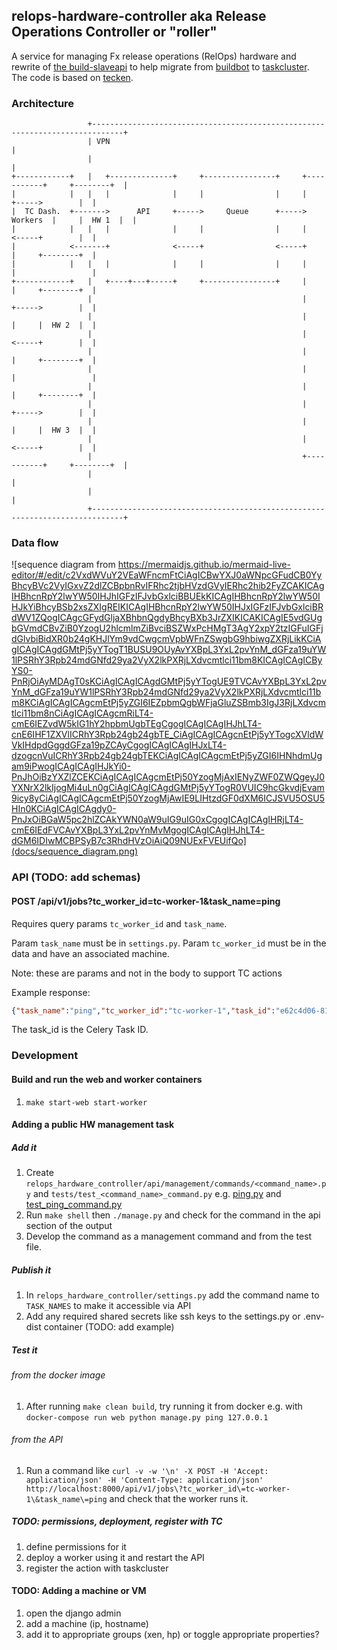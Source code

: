 ## relops-hardware-controller aka Release Operations Controller or "roller"

A service for managing Fx release operations (RelOps) hardware and
rewrite of [the
build-slaveapi](https://github.com/mozilla/build-slaveapi) to help
migrate from [buildbot](http://buildbot.net/) to
[taskcluster](https://github.com/taskcluster). The code is based on
[tecken](https://github.com/mozilla-services/tecken).

### Architecture

```
                 +-----------------------------------------------------------------------------+
                 | VPN                                                                         |
                 |                                                                             |
+------------+   |   +--------------+     +----------------+     +-----------+     +--------+  |
|            |   |   |              |     |                |     |           +----->        |  |
|  TC Dash.  +------->      API     +----->     Queue      +----->  Workers  |     |  HW 1  |  |
|            |   |   |              |     |                |     |           <-----+        |  |
|            <-------+              <-----+                <-----+           |     +--------+  |
|            |   |   |              |     |                |     |           |                 |
+------------+   |   +----+---+-----+     +----------------+     |           |     +--------+  |
                 |                                               |           +----->        |  |
                 |                                               |           |     |  HW 2  |  |
                 |                                               |           <-----+        |  |
                 |                                               |           |     +--------+  |
                 |                                               |           |                 |
                 |                                               |           |     +--------+  |
                 |                                               |           +----->        |  |
                 |                                               |           |     |  HW 3  |  |
                 |                                               |           <-----+        |  |
                 |                                               +-----------+     +--------+  |
                 |                                                                             |
                 |                                                                             |
                 +-----------------------------------------------------------------------------+
```

### Data flow

![sequence diagram from https://mermaidjs.github.io/mermaid-live-editor/#/edit/c2VxdWVuY2VEaWFncmFtCiAgICBwYXJ0aWNpcGFudCB0YyBhcyBVc2VyIGxvZ2dlZCBpbnRvIFRhc2tjbHVzdGVyIERhc2hib2FyZCAKICAgIHBhcnRpY2lwYW50IHJhIGFzIFJvbGxlciBBUEkKICAgIHBhcnRpY2lwYW50IHJkYiBhcyBSb2xsZXIgREIKICAgIHBhcnRpY2lwYW50IHJxIGFzIFJvbGxlciBRdWV1ZQogICAgcGFydGljaXBhbnQgdyBhcyBXb3JrZXIKICAKICAgIE5vdGUgbGVmdCBvZiB0YzogU2hlcmlmZiBvciBSZWxPcHMgT3AgY2xpY2tzIGFuIGFjdGlvbiBidXR0b24gKHJlYm9vdCwgcmVpbWFnZSwgbG9hbiwgZXRjLikKCiAgICAgICAgdGMtPj5yYTogT1BUSU9OUyAvYXBpL3YxL2pvYnM_dGFza19uYW1lPSRhY3Rpb24mdGNfd29ya2VyX2lkPXRjLXdvcmtlci11bm8KICAgICAgICByYS0-PnRjOiAyMDAgT0sKCiAgICAgICAgdGMtPj5yYTogUE9TVCAvYXBpL3YxL2pvYnM_dGFza19uYW1lPSRhY3Rpb24mdGNfd29ya2VyX2lkPXRjLXdvcmtlci11bm8KCiAgICAgICAgcmEtPj5yZGI6IEZpbmQgbWFjaGluZSBmb3IgJ3RjLXdvcmtlci11bm8nCiAgICAgICAgcmRiLT4-cmE6IEZvdW5kIG1hY2hpbmUgbTEgCgogICAgICAgIHJhLT4-cnE6IHF1ZXVlICRhY3Rpb24gb24gbTE_CiAgICAgICAgcnEtPj5yYTogcXVldWVkIHdpdGggdGFza19pZCAyCgogICAgICAgIHJxLT4-dzogcnVuICRhY3Rpb24gb24gbTEKCiAgICAgICAgcmEtPj5yZGI6IHNhdmUgam9iPwogICAgICAgIHJkYi0-PnJhOiBzYXZlZCEKCiAgICAgICAgcmEtPj50YzogMjAxIENyZWF0ZWQgeyJ0YXNrX2lkIjogMi4uLn0gCiAgICAgICAgdGMtPj5yYTogR0VUIC9hcGkvdjEvam9icy8yCiAgICAgICAgcmEtPj50YzogMjAwIE9LIHtzdGF0dXM6ICJSVU5OSU5HIn0KCiAgICAgICAgdy0-PnJxOiBGaW5pc2hlZCAkYWN0aW9uIG9uIG0xCgogICAgICAgIHRjLT4-cmE6IEdFVCAvYXBpL3YxL2pvYnMvMgogICAgICAgIHJhLT4-dGM6IDIwMCBPSyB7c3RhdHVzOiAiQ09NUExFVEUifQo](docs/sequence_diagram.png)

### API (TODO: add schemas)

#### POST /api/v1/jobs\?tc_worker_id\=tc-worker-1\&task_name\=ping

Requires query params `tc_worker_id` and `task_name`.

Param `task_name` must be in `settings.py`.
Param `tc_worker_id` must be in the data and have an associated machine.

Note: these are params and not in the body to support TC actions

Example response:

```json
{"task_name":"ping","tc_worker_id":"tc-worker-1","task_id":"e62c4d06-8101-4074-b3c2-c639005a4430"}
```

The task_id is the Celery Task ID.


### Development

#### Build and run the web and worker containers

1. `make start-web start-worker`

#### Adding a public HW management task

##### Add it

1. Create `relops_hardware_controller/api/management/commands/<command_name>.py` and `tests/test_<command_name>_command.py` e.g. [ping.py](https://github.com/mozilla-services/relops-hardware-controller/blob/3c1826174fca5face67cebd44e84c40602543a07/relops_hardware_controller/api/management/commands/ping.py) and [test_ping_command.py](https://github.com/mozilla-services/relops-hardware-controller/blob/3c1826174fca5face67cebd44e84c40602543a07/tests/test_ping_command.py)
1. Run `make shell` then `./manage.py` and check for the command in the api section of the output
1. Develop the command as a management command and from the test file.

##### Publish it

1. In `relops_hardware_controller/settings.py` add the command name to `TASK_NAMES` to make it accessible via API
1. Add any required shared secrets like ssh keys to the settings.py or .env-dist container (TODO: add example)

##### Test it

###### from the docker image

1. After running `make clean build`, try running it from docker e.g. with `docker-compose run web python manage.py ping 127.0.0.1`

###### from the API

1. Run a command like `curl -v -w '\n' -X POST -H 'Accept: application/json' -H 'Content-Type: application/json' http://localhost:8000/api/v1/jobs\?tc_worker_id\=tc-worker-1\&task_name\=ping` and check that the worker runs it.


##### TODO: permissions, deployment, register with TC

1. define permissions for it
1. deploy a worker using it and restart the API
1. register the action with taskcluster


#### TODO: Adding a machine or VM

1. open the django admin
1. add a machine (ip, hostname)
1. add it to appropriate groups (xen, hp) or toggle appropriate properties?
